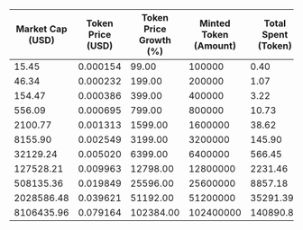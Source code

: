 | Market Cap (USD) | Token Price (USD) | Token Price Growth (%) | Minted Token (Amount) | Total Spent (Token) | Author Revenue (USD) | Platform Mint Fee (USD) |
|------------------|-------------------|------------------------|-----------------------|--------------------|-------------------------|-------------------------|
| 15.45 | 0.000154 | 99.00 | 100000 | 0.40 | 0.35 | 0.03 |
| 46.34 | 0.000232 | 199.00 | 200000 | 1.07 | 0.93 | 0.09 |
| 154.47 | 0.000386 | 399.00 | 400000 | 3.22 | 2.78 | 0.28 |
| 556.09 | 0.000695 | 799.00 | 800000 | 10.73 | 9.27 | 0.93 |
| 2100.77 | 0.001313 | 1599.00 | 1600000 | 38.62 | 33.37 | 3.34 |
| 8155.90 | 0.002549 | 3199.00 | 3200000 | 145.90 | 126.05 | 12.60 |
| 32129.24 | 0.005020 | 6399.00 | 6400000 | 566.45 | 489.35 | 48.94 |
| 127528.21 | 0.009963 | 12798.00 | 12800000 | 2231.46 | 1927.75 | 192.78 |
| 508135.36 | 0.019849 | 25596.00 | 25600000 | 8857.18 | 7651.69 | 765.17 |
| 2028586.48 | 0.039621 | 51192.00 | 51200000 | 35291.39 | 30488.12 | 3048.81 |
| 8106435.96 | 0.079164 | 102384.00 | 102400000 | 140890.87 | 121715.19 | 12171.52 |
